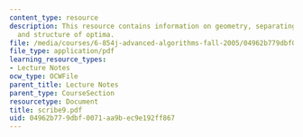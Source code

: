 ```yaml
---
content_type: resource
description: This resource contains information on geometry, separating hyperplanes
  and structure of optima.
file: /media/courses/6-854j-advanced-algorithms-fall-2005/04962b779dbf0071aa9bec9e192ff867_scribe9.pdf
file_type: application/pdf
learning_resource_types:
- Lecture Notes
ocw_type: OCWFile
parent_title: Lecture Notes
parent_type: CourseSection
resourcetype: Document
title: scribe9.pdf
uid: 04962b77-9dbf-0071-aa9b-ec9e192ff867
---
```

